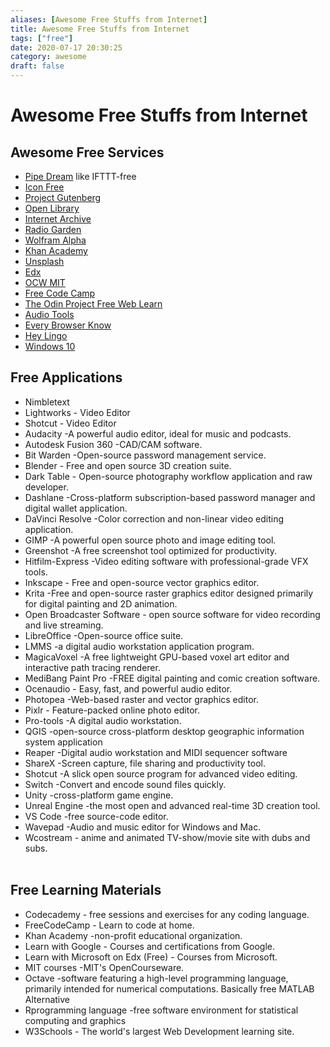 ```yaml
---
aliases: [Awesome Free Stuffs from Internet]
title: Awesome Free Stuffs from Internet
tags: ["free"]
date: 2020-07-17 20:30:25
category: awesome
draft: false
---
```


# Awesome Free Stuffs from Internet

## Awesome Free Services

- [Pipe Dream](https://pipedream.com/) like IFTTT-free
- [Icon Free](https://thenounproject.com/)
- [Project Gutenberg](https://www.gutenberg.org/)
- [Open Library](https://openlibrary.org/)
- [Internet Archive](https://archive.org/)
- [Radio Garden](https://radio.garden/)
- [Wolfram Alpha](https://www.wolframalpha.com/)
- [Khan Academy](https://www.khanacademy.org/)
- [Unsplash](https://unsplash.com/)
- [Edx](https://www.edx.org/)
- [OCW MIT](https://ocw.mit.edu/index.htm)
- [Free Code Camp](https://www.freecodecamp.org/)
- [The Odin Project Free Web Learn](https://www.theodinproject.com/)
- [Audio Tools](https://www.audiotool.com/)
- [Every Browser Know](https://webkay.robinlinus.com/)
- [Hey Lingo](https://www.heylingo.com/)
- [Windows 10](https://www.microsoft.com/en-us/software-download/windows10?ranMID=24542&ranEAID=0JlRymcP1YU&ranSiteID=0JlRymcP1YU-2Q.wr1Dja2ftBm7F47HtmQ&epi=0JlRymcP1YU-2Q.wr1Dja2ftBm7F47HtmQ&irgwc=1&OCID=AID2000142_aff_7593_1243925&tduid=%28ir__kdbi9ct9pckftj3lkk0sohzien2xi1cmxhzm1aks00%29%287593%29%281243925%29%280JlRymcP1YU-2Q.wr1Dja2ftBm7F47HtmQ%29%28%29&irclickid=_kdbi9ct9pckftj3lkk0sohzien2xi1cmxhzm1aks00)

## Free Applications

- Nimbletext
- Lightworks - Video Editor
- Shotcut - Video Editor
- Audacity -A powerful audio editor, ideal for music and podcasts.
- Autodesk Fusion 360 -CAD/CAM software.
- Bit Warden -Open-source password management service.
- Blender - Free and open source 3D creation suite.
- Dark Table - Open-source photography workflow application and raw developer.
- Dashlane -Cross-platform subscription-based password manager and digital wallet application.
- DaVinci Resolve -Color correction and non-linear video editing application.
- GIMP -A powerful open source photo and image editing tool.
- Greenshot -A free screenshot tool optimized for productivity.
- Hitfilm-Express -Video editing software with professional-grade VFX tools.
- Inkscape - Free and open-source vector graphics editor.
- Krita -Free and open-source raster graphics editor designed primarily for digital painting and 2D animation.
- Open Broadcaster Software - open source software for video recording and live streaming.
- LibreOffice -Open-source office suite.
- LMMS -a digital audio workstation application program.
- MagicaVoxel -A free lightweight GPU-based voxel art editor and interactive path tracing renderer.
- MediBang Paint Pro -FREE digital painting and comic creation software.
- Ocenaudio - Easy, fast, and powerful audio editor.
- Photopea -Web-based raster and vector graphics editor.
- Pixlr - Feature-packed online photo editor.
- Pro-tools -A digital audio workstation.
- QGIS -open-source cross-platform desktop geographic information system application
- Reaper -Digital audio workstation and MIDI sequencer software
- ShareX -Screen capture, file sharing and productivity tool.
- Shotcut -A slick open source program for advanced video editing.
- Switch -Convert and encode sound files quickly.
- Unity -cross-platform game engine.
- Unreal Engine -the most open and advanced real-time 3D creation tool.
- VS Code -free source-code editor.
- Wavepad -Audio and music editor for Windows and Mac.
- Wcostream - anime and animated TV-show/movie site with dubs and subs.  
​

## Free Learning Materials

- Codecademy - free sessions and exercises for any coding language.
- FreeCodeCamp - Learn to code at home.
- Khan Academy -non-profit educational organization.
- Learn with Google - Courses and certifications from Google.
- Learn with Microsoft on Edx (Free) - Courses from Microsoft.
- MIT courses -MIT's OpenCourseware.
- Octave -software featuring a high-level programming language, primarily intended for numerical computations. Basically free MATLAB Alternative
- Rprogramming language -free software environment for statistical computing and graphics
- W3Schools - The world's largest Web Development learning site.
